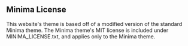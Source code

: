 ## Minima License
This website's theme is based off of a modified version of the standard Minima theme.
The Minima theme's MIT license is included under MINIMA_LICENSE.txt, and applies only to the Minima theme.